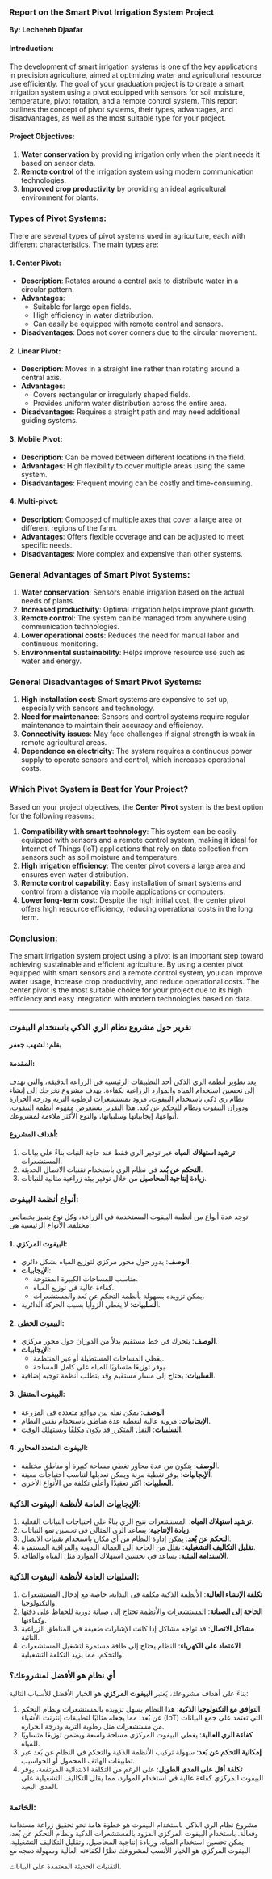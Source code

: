 ### Report on the Smart Pivot Irrigation System Project  
**By: Lecheheb Djaafar**

#### Introduction:
The development of smart irrigation systems is one of the key applications in precision agriculture, aimed at optimizing water and agricultural resource use efficiently. The goal of your graduation project is to create a smart irrigation system using a pivot equipped with sensors for soil moisture, temperature, pivot rotation, and a remote control system. This report outlines the concept of pivot systems, their types, advantages, and disadvantages, as well as the most suitable type for your project.

#### Project Objectives:
1. **Water conservation** by providing irrigation only when the plant needs it based on sensor data.
2. **Remote control** of the irrigation system using modern communication technologies.
3. **Improved crop productivity** by providing an ideal agricultural environment for plants.

### Types of Pivot Systems:
There are several types of pivot systems used in agriculture, each with different characteristics. The main types are:

#### 1. Center Pivot:
- **Description**: Rotates around a central axis to distribute water in a circular pattern.
- **Advantages**:
  - Suitable for large open fields.
  - High efficiency in water distribution.
  - Can easily be equipped with remote control and sensors.
- **Disadvantages**: Does not cover corners due to the circular movement.

#### 2. Linear Pivot:
- **Description**: Moves in a straight line rather than rotating around a central axis.
- **Advantages**:
  - Covers rectangular or irregularly shaped fields.
  - Provides uniform water distribution across the entire area.
- **Disadvantages**: Requires a straight path and may need additional guiding systems.

#### 3. Mobile Pivot:
- **Description**: Can be moved between different locations in the field.
- **Advantages**: High flexibility to cover multiple areas using the same system.
- **Disadvantages**: Frequent moving can be costly and time-consuming.

#### 4. Multi-pivot:
- **Description**: Composed of multiple axes that cover a large area or different regions of the farm.
- **Advantages**: Offers flexible coverage and can be adjusted to meet specific needs.
- **Disadvantages**: More complex and expensive than other systems.

### General Advantages of Smart Pivot Systems:
1. **Water conservation**: Sensors enable irrigation based on the actual needs of plants.
2. **Increased productivity**: Optimal irrigation helps improve plant growth.
3. **Remote control**: The system can be managed from anywhere using communication technologies.
4. **Lower operational costs**: Reduces the need for manual labor and continuous monitoring.
5. **Environmental sustainability**: Helps improve resource use such as water and energy.

### General Disadvantages of Smart Pivot Systems:
1. **High installation cost**: Smart systems are expensive to set up, especially with sensors and technology.
2. **Need for maintenance**: Sensors and control systems require regular maintenance to maintain their accuracy and efficiency.
3. **Connectivity issues**: May face challenges if signal strength is weak in remote agricultural areas.
4. **Dependence on electricity**: The system requires a continuous power supply to operate sensors and control, which increases operational costs.

### Which Pivot System is Best for Your Project?
Based on your project objectives, the **Center Pivot** system is the best option for the following reasons:
1. **Compatibility with smart technology**: This system can be easily equipped with sensors and a remote control system, making it ideal for Internet of Things (IoT) applications that rely on data collection from sensors such as soil moisture and temperature.
2. **High irrigation efficiency**: The center pivot covers a large area and ensures even water distribution.
3. **Remote control capability**: Easy installation of smart systems and control from a distance via mobile applications or computers.
4. **Lower long-term cost**: Despite the high initial cost, the center pivot offers high resource efficiency, reducing operational costs in the long term.

### Conclusion:
The smart irrigation system project using a pivot is an important step toward achieving sustainable and efficient agriculture. By using a center pivot equipped with smart sensors and a remote control system, you can improve water usage, increase crop productivity, and reduce operational costs. The center pivot is the most suitable choice for your project due to its high efficiency and easy integration with modern technologies based on data.

---

### تقرير حول مشروع نظام الري الذكي باستخدام البيفوت  
**بقلم: لشهب جعفر**

#### المقدمة:
يعد تطوير أنظمة الري الذكي أحد التطبيقات الرئيسية في الزراعة الدقيقة، والتي تهدف إلى تحسين استخدام المياه والموارد الزراعية بكفاءة. يهدف مشروع تخرجك إلى إنشاء نظام ري ذكي باستخدام البيفوت، مزود بمستشعرات لرطوبة التربة ودرجة الحرارة ودوران البيفوت ونظام للتحكم عن بُعد. هذا التقرير يستعرض مفهوم أنظمة البيفوت، أنواعها، إيجابياتها وسلبياتها، والنوع الأكثر ملاءمة لمشروعك.

#### أهداف المشروع:
1. **ترشيد استهلاك المياه** عبر توفير الري فقط عند حاجة النبات بناءً على بيانات المستشعرات.
2. **التحكم عن بُعد** في نظام الري باستخدام تقنيات الاتصال الحديثة.
3. **زيادة إنتاجية المحاصيل** من خلال توفير بيئة زراعية مثالية للنباتات.

### أنواع أنظمة البيفوت:
توجد عدة أنواع من أنظمة البيفوت المستخدمة في الزراعة، وكل نوع يتميز بخصائص مختلفة. الأنواع الرئيسية هي:

#### 1. البيفوت المركزي:
- **الوصف**: يدور حول محور مركزي لتوزيع المياه بشكل دائري.
- **الإيجابيات**:
  - مناسب للمساحات الكبيرة المفتوحة.
  - كفاءة عالية في توزيع المياه.
  - يمكن تزويده بسهولة بأنظمة التحكم عن بُعد والمستشعرات.
- **السلبيات**: لا يغطي الزوايا بسبب الحركة الدائرية.

#### 2. البيفوت الخطي:
- **الوصف**: يتحرك في خط مستقيم بدلاً من الدوران حول محور مركزي.
- **الإيجابيات**:
  - يغطي المساحات المستطيلة أو غير المنتظمة.
  - يوفر توزيعًا متساويًا للمياه على كامل المساحة.
- **السلبيات**: يحتاج إلى مسار مستقيم وقد يتطلب أنظمة توجيه إضافية.

#### 3. البيفوت المتنقل:
- **الوصف**: يمكن نقله بين مواقع متعددة في المزرعة.
- **الإيجابيات**: مرونة عالية لتغطية عدة مناطق باستخدام نفس النظام.
- **السلبيات**: النقل المتكرر قد يكون مكلفًا ويستهلك الوقت.

#### 4. البيفوت المتعدد المحاور:
- **الوصف**: يتكون من عدة محاور تغطي مساحة كبيرة أو مناطق مختلفة.
- **الإيجابيات**: يوفر تغطية مرنة ويمكن تعديلها لتناسب احتياجات معينة.
- **السلبيات**: أكثر تعقيدًا وأعلى تكلفة من الأنواع الأخرى.

### الإيجابيات العامة لأنظمة البيفوت الذكية:
1. **ترشيد استهلاك المياه**: المستشعرات تتيح الري بناءً على احتياجات النباتات الفعلية.
2. **زيادة الإنتاجية**: يساعد الري المثالي في تحسين نمو النباتات.
3. **التحكم عن بُعد**: يمكن إدارة النظام من أي مكان باستخدام تقنيات الاتصال.
4. **تقليل التكاليف التشغيلية**: يقلل من الحاجة إلى العمالة اليدوية والمراقبة المستمرة.
5. **الاستدامة البيئية**: يساعد في تحسين استهلاك الموارد مثل المياه والطاقة.

### السلبيات العامة لأنظمة البيفوت الذكية:
1. **تكلفة الإنشاء العالية**: الأنظمة الذكية مكلفة في البداية، خاصة مع إدخال المستشعرات والتكنولوجيا.
2. **الحاجة إلى الصيانة**: المستشعرات والأنظمة تحتاج إلى صيانة دورية للحفاظ على دقتها وكفاءتها.
3. **مشاكل الاتصال**: قد تواجه مشاكل إذا كانت الإشارات ضعيفة في المناطق الزراعية النائية.
4. **الاعتماد على الكهرباء**: النظام يحتاج إلى طاقة مستمرة لتشغيل المستشعرات والتحكم، مما يزيد التكلفة التشغيلية.

### أي نظام هو الأفضل لمشروعك؟
بناءً على أهداف مشروعك، يُعتبر **البيفوت المركزي** هو الخيار الأفضل للأسباب التالية:
1. **التوافق مع التكنولوجيا الذكية**: هذا النظام يسهل تزويده بالمستشعرات ونظام التحكم عن بُعد، مما يجعله مثاليًا لتطبيقات إنترنت الأشياء (IoT) التي تعتمد على جمع البيانات من مستشعرات مثل رطوبة التربة ودرجة الحرارة.
2. **كفاءة الري العالية**: يغطي البيفوت المركزي مساحة واسعة ويضمن توزيعًا متساويًا للمياه.
3. **إمكانية التحكم عن بُعد**: سهولة تركيب الأنظمة الذكية والتحكم في النظام عن بُعد عبر تطبيقات الهاتف المحمول أو الحواسيب.
4. **تكلفة أقل على المدى الطويل**: على الرغم من التكلفة الابتدائية المرتفعة، يوفر البيفوت المركزي كفاءة عالية في استخدام الموارد، مما يقلل التكاليف التشغيلية على المدى البعيد.

### الخاتمة:
مشروع نظام الري الذكي باستخدام البيفوت هو خطوة هامة نحو تحقيق زراعة مستدامة وفعالة. باستخدام البيفوت المركزي المزود بالمستشعرات الذكية ونظام التحكم عن بُعد، يمكن تحسين استخدام المياه، وزيادة إنتاجية المحاصيل، وتقليل التكاليف التشغيلية. البيفوت المركزي هو الخيار الأنسب لمشروعك نظرًا لكفاءته العالية وسهولة دمجه مع

 التقنيات الحديثة المعتمدة على البيانات.
